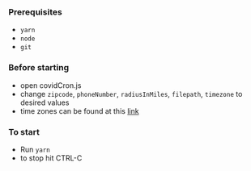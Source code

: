 ### Prerequisites
- `yarn`
- `node`
- `git`

### Before starting
- open covidCron.js
- change `zipcode`, `phoneNumber`, `radiusInMiles`, `filepath`, `timezone` to desired values
- time zones can be found at this [link](https://gist.github.com/diogocapela/12c6617fc87607d11fd62d2a4f42b02a)

### To start
- Run `yarn`
- to stop hit CTRL-C

